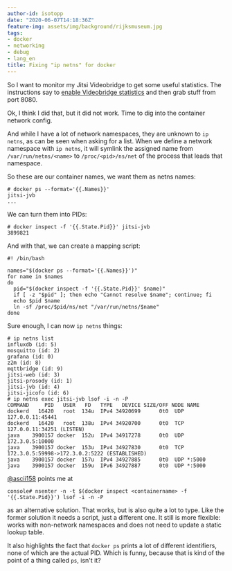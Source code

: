 ```yaml
---
author-id: isotopp
date: "2020-06-07T14:18:36Z"
feature-img: assets/img/background/rijksmuseum.jpg
tags:
- docker
- networking
- debug
- lang_en
title: Fixing "ip netns" for docker
---
```

So I want to monitor my Jitsi Videobridge to get some useful statistics. The instructions say to [enable Videobridge statistics](https://github.com/jitsi/jitsi-videobridge/blob/master/doc/statistics.md) and then grab stuff from port 8080.

Ok, I think I did that, but it did not work. Time to dig into the container network config.

And while I have a lot of network namespaces, they are unknown to `ip netns`, as can be seen when asking for a list. When we define a network namespace with `ip netns`, it will symlink the assigned name from `/var/run/netns/<name>` to `/proc/<pid>/ns/net` of the process that leads that namespace.

So these are our container names, we want them as netns names:

```console
# docker ps --format='{{.Names}}'
jitsi-jvb
...
```

We can turn them into PIDs:

```console
# docker inspect -f '{{.State.Pid}}' jitsi-jvb
3899821
```

And with that, we can create a mapping script:

```console
#! /bin/bash

names="$(docker ps --format='{{.Names}}')"
for name in $names
do
  pid="$(docker inspect -f '{{.State.Pid}}' $name)"
  if [ -z "$pid" ]; then echo "Cannot resolve $name"; continue; fi
  echo $pid $name
  ln -sf /proc/$pid/ns/net "/var/run/netns/$name"
done
```


Sure enough, I can now `ip netns` things:

```console
# ip netns list
influxdb (id: 5)
mosquitto (id: 2)
grafana (id: 0)
z2m (id: 8)
mqttbridge (id: 9)
jitsi-web (id: 3)
jitsi-prosody (id: 1)
jitsi-jvb (id: 4)
jitsi-jicofo (id: 6)
# ip netns exec jitsi-jvb lsof -i -n -P
COMMAND     PID   USER   FD   TYPE   DEVICE SIZE/OFF NODE NAME
dockerd   16420   root  134u  IPv4 34920699      0t0  UDP 127.0.0.11:45441
dockerd   16420   root  138u  IPv4 34920700      0t0  TCP 127.0.0.11:34251 (LISTEN)
java    3900157 docker  152u  IPv4 34917278      0t0  UDP 172.3.0.5:10000
java    3900157 docker  153u  IPv4 34927830      0t0  TCP 172.3.0.5:59998->172.3.0.2:5222 (ESTABLISHED)
java    3900157 docker  157u  IPv4 34927885      0t0  UDP *:5000
java    3900157 docker  159u  IPv6 34927887      0t0  UDP *:5000
```

[@ascii158](https://twitter.com/ascii158/status/1269868957458186240) points me at

```console# nsenter -n -t $(docker inspect <containername> -f '{{.State.Pid}}') lsof -i -n -P```

as an alternative solution.
That works, but is also quite a lot to type. Like the former solution it needs a script, just a different one.
It still is more flexible: works with non-network namespaces and does not need to update a static lookup table.

It also highlights the fact that `docker ps` prints a lot of different identifiers, none of which are the actual PID. Which is funny, because that is kind of the point of a thing called `ps`, isn't it?